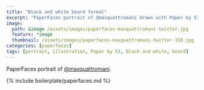 ```yaml
---
title: "Black and white beard formal"
excerpt: "PaperFaces portrait of @maxquattromani drawn with Paper by 53 on an iPad."
image: 
  path: &image /assets/images/paperfaces-maxquattromani-twitter.jpg 
  feature: *image
  thumbnail: /assets/images/paperfaces-maxquattromani-twitter-150.jpg
categories: [paperfaces]
tags: [portrait, illustration, Paper by 53, black and white, beard]
---
```


PaperFaces portrait of [@maxquattromani](https://twitter.com/maxquattromani).

{% include boilerplate/paperfaces.md %}
